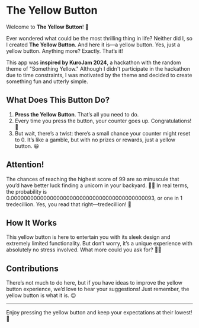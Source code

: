 # The Yellow Button

Welcome to **The Yellow Button**! 🎉

Ever wondered what could be the most thrilling thing in life? Neither did I, so I created **The Yellow Button**. And here it is—a yellow button. Yes, just a yellow button. Anything more? Exactly. That’s it!

This app was **inspired by KuroJam 2024**, a hackathon with the random theme of "Something Yellow." Although I didn't participate in the hackathon due to time constraints, I was motivated by the theme and decided to create something fun and utterly simple.

## What Does This Button Do?

1. **Press the Yellow Button**. That’s all you need to do.
2. Every time you press the button, your counter goes up. Congratulations! 🎉
3. But wait, there’s a twist: there’s a small chance your counter might reset to 0. It’s like a gamble, but with no prizes or rewards, just a yellow button. 😆

## Attention!

The chances of reaching the highest score of 99 are so minuscule that you’d have better luck finding a unicorn in your backyard. 🦄✨ In real terms, the probability is 0.00000000000000000000000000000000000000000093, or one in 1 tredecillion. Yes, you read that right—tredecillion! 🌌

## How It Works

This yellow button is here to entertain you with its sleek design and extremely limited functionality. But don’t worry, it’s a unique experience with absolutely no stress involved. What more could you ask for? 🤷‍♂️

## Contributions

There’s not much to do here, but if you have ideas to improve the yellow button experience, we’d love to hear your suggestions! Just remember, the yellow button is what it is. 😉

---

Enjoy pressing the yellow button and keep your expectations at their lowest! 🚀
